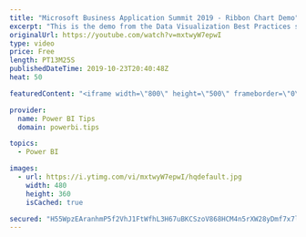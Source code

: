 ```yaml
---
title: "Microsoft Business Application Summit 2019 - Ribbon Chart Demo"
excerpt: "This is the demo from the Data Visualization Best Practices session BRK 3023 from the Microsoft Business Application Summit"
originalUrl: https://youtube.com/watch?v=mxtwyW7epwI
type: video
price: Free
length: PT13M25S
publishedDateTime: 2019-10-23T20:40:48Z
heat: 50

featuredContent: "<iframe width=\"800\" height=\"500\" frameborder=\"0\" src=\"https://www.youtube.com/embed/mxtwyW7epwI\" allow=\"accelerometer; autoplay; encrypted-media; gyroscope; picture-in-picture\" allowfullscreen></iframe>"

provider:
  name: Power BI Tips
  domain: powerbi.tips

topics:
  - Power BI

images:
  - url: https://i.ytimg.com/vi/mxtwyW7epwI/hqdefault.jpg
    width: 480
    height: 360
    isCached: true

secured: "H55WpzEAranhmP5f2VhJ1FtWfhL3H67uBKCSzoV868HCM4n5rXW28yDmf7x7lR4grVci/IvC+tu2VnrjOj/YFHKE6qo60unDv3R+mWxVVKUB4K4H6/g9SAl6H0oI3/u/j2WXt64u78jw0Tn79OcXT1qpS+BhV8+ndY5NzVLIb6/MQpipuD91TvXGydy/J+AZvcVSwgLBu65p/pTzH5RUdZi4FReWROcLUNXbn87TV9Qxhk6U5+YQfjfY4nqYiJZyRBjmKKk2XDZvKmV2yjdM4dtkDfUY0k//qZDiDbHU27Zj66N1gH4RZgPeTDfMx7eBarwZ1jSMGSj3m+l7r1fFwZJeRITyWaxALJbdYeMa9+tkbHw5w/xvQ4lhUqna43fixphL9F3NyDo9PkHx4zZrlnEZ8GMqISJtZ3+7h00IaVQ=;YhlhG5ZQZBvqYNzroAZDgw=="
---
```


